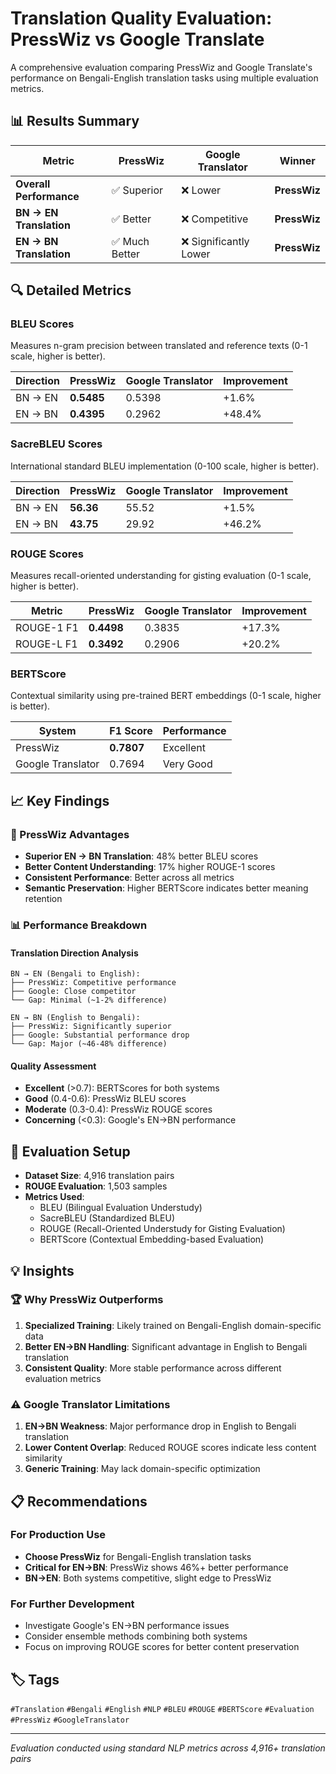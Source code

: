 # Translation Quality Evaluation: PressWiz vs Google Translate

A comprehensive evaluation comparing PressWiz and Google Translate's performance on Bengali-English translation tasks using multiple evaluation metrics.

## 📊 Results Summary

| Metric | PressWiz | Google Translator | Winner |
|--------|----------|------------------|---------|
| **Overall Performance** | ✅ Superior | ❌ Lower | **PressWiz** |
| **BN → EN Translation** | ✅ Better | ❌ Competitive | **PressWiz** |
| **EN → BN Translation** | ✅ Much Better | ❌ Significantly Lower | **PressWiz** |

## 🔍 Detailed Metrics

### BLEU Scores
Measures n-gram precision between translated and reference texts (0-1 scale, higher is better).

| Direction | PressWiz | Google Translator | Improvement |
|-----------|----------|------------------|-------------|
| BN → EN | **0.5485** | 0.5398 | +1.6% |
| EN → BN | **0.4395** | 0.2962 | +48.4% |

### SacreBLEU Scores
International standard BLEU implementation (0-100 scale, higher is better).

| Direction | PressWiz | Google Translator | Improvement |
|-----------|----------|------------------|-------------|
| BN → EN | **56.36** | 55.52 | +1.5% |
| EN → BN | **43.75** | 29.92 | +46.2% |

### ROUGE Scores
Measures recall-oriented understanding for gisting evaluation (0-1 scale, higher is better).

| Metric | PressWiz | Google Translator | Improvement |
|--------|----------|------------------|-------------|
| ROUGE-1 F1 | **0.4498** | 0.3835 | +17.3% |
| ROUGE-L F1 | **0.3492** | 0.2906 | +20.2% |

### BERTScore
Contextual similarity using pre-trained BERT embeddings (0-1 scale, higher is better).

| System | F1 Score | Performance |
|--------|----------|-------------|
| PressWiz | **0.7807** | Excellent |
| Google Translator | 0.7694 | Very Good |

## 📈 Key Findings

### 🎯 PressWiz Advantages
- **Superior EN → BN Translation**: 48% better BLEU scores
- **Better Content Understanding**: 17% higher ROUGE-1 scores
- **Consistent Performance**: Better across all metrics
- **Semantic Preservation**: Higher BERTScore indicates better meaning retention

### 📊 Performance Breakdown

#### Translation Direction Analysis
```
BN → EN (Bengali to English):
├── PressWiz: Competitive performance
├── Google: Close competitor
└── Gap: Minimal (~1-2% difference)

EN → BN (English to Bengali):
├── PressWiz: Significantly superior
├── Google: Substantial performance drop
└── Gap: Major (~46-48% difference)
```

#### Quality Assessment
- **Excellent** (>0.7): BERTScores for both systems
- **Good** (0.4-0.6): PressWiz BLEU scores
- **Moderate** (0.3-0.4): PressWiz ROUGE scores
- **Concerning** (<0.3): Google's EN→BN performance

## 🔧 Evaluation Setup

- **Dataset Size**: 4,916 translation pairs
- **ROUGE Evaluation**: 1,503 samples
- **Metrics Used**: 
  - BLEU (Bilingual Evaluation Understudy)
  - SacreBLEU (Standardized BLEU)
  - ROUGE (Recall-Oriented Understudy for Gisting Evaluation)
  - BERTScore (Contextual Embedding-based Evaluation)

## 💡 Insights

### 🏆 Why PressWiz Outperforms
1. **Specialized Training**: Likely trained on Bengali-English domain-specific data
2. **Better EN→BN Handling**: Significant advantage in English to Bengali translation
3. **Consistent Quality**: More stable performance across different evaluation metrics

### ⚠️ Google Translator Limitations
1. **EN→BN Weakness**: Major performance drop in English to Bengali translation
2. **Lower Content Overlap**: Reduced ROUGE scores indicate less content similarity
3. **Generic Training**: May lack domain-specific optimization

## 📋 Recommendations

### For Production Use
- **Choose PressWiz** for Bengali-English translation tasks
- **Critical for EN→BN**: PressWiz shows 46%+ better performance
- **BN→EN**: Both systems competitive, slight edge to PressWiz

### For Further Development
- Investigate Google's EN→BN performance issues
- Consider ensemble methods combining both systems
- Focus on improving ROUGE scores for better content preservation

## 🏷️ Tags
`#Translation` `#Bengali` `#English` `#NLP` `#BLEU` `#ROUGE` `#BERTScore` `#Evaluation` `#PressWiz` `#GoogleTranslator`

---
*Evaluation conducted using standard NLP metrics across 4,916+ translation pairs*
